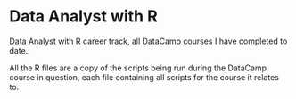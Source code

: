 # Data Analyst with R
 
Data Analyst with R career track, all DataCamp courses I have completed to date.

All the R files are a copy of the scripts being run during the DataCamp course in question, each file containing all scripts for the course it relates to.
